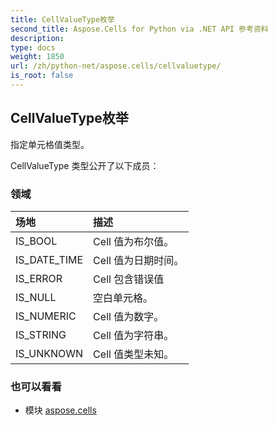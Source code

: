 ```yaml
---
title: CellValueType枚举
second_title: Aspose.Cells for Python via .NET API 参考资料
description:
type: docs
weight: 1850
url: /zh/python-net/aspose.cells/cellvaluetype/
is_root: false
---
```

## CellValueType枚举
指定单元格值类型。



CellValueType 类型公开了以下成员：

### 领域
|场地|描述|
| :- | :- |
| IS_BOOL | Cell 值为布尔值。|
| IS_DATE_TIME | Cell 值为日期时间。|
| IS_ERROR | Cell 包含错误值|
| IS_NULL |空白单元格。|
| IS_NUMERIC | Cell 值为数字。|
| IS_STRING | Cell 值为字符串。|
| IS_UNKNOWN | Cell 值类型未知。|



### 也可以看看
* 模块 [aspose.cells](..)
